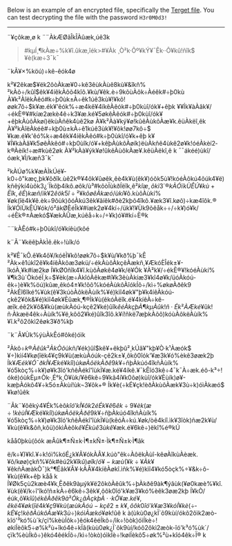 Below is an example of an encrypted file, specifically the [Terget file](Target.md). You can test decrypting the file with the password ```H3r0M0d3!```

-----

¨¥çôkæ,ø
k
¨¨ÀkÆØãÎkÎÀûæk,úê3k

>#kµÍ¸¶kÀæ÷%k¥î.ûkæ,îék>#¥Àk
¸Ò²k·Õº¥kÝ¥¯Êk··Ô¥kû!ñîk$¥è(kæ÷3¯k¯

¨kÃ¥×%köú)÷kê-êók4ø

k²¥2êkæ$¥ëk2ôòÀkæ¥0÷kê3êùkÀùê8kù¥&îkñ%
²kÀõ÷/kûî$êk¥4íêkÀôõ4kîô.¥kù/¥êk.è÷9kõùÀôk÷Àéêk#÷þ0kù
À¥k²ÀîëkÀêó#k÷þ0ùk±À÷êk1úê3kù¥!¥kõ!øøk7ô÷$k¥æ.ék¥'êók%÷æ4kê¥4íkêÀêók#÷þ0kùî/ók¥+êþk
¥¥Ík¥àÀâk¥/÷ékÈ®¥#kíæ2ækè4ê÷k3¥æ.ké¥5økêÀêók#÷þ0kùî/ók¥+êþkÀùôÀkøí)ëkùÀñêk4ùê2kø
À¥k²Àà¥ký¥ø!kûêÀùkôÀæ¥k.êüÀkëî,êk
À¥²kÀîëÀkéê#÷kþ0ù±kÀ÷ê1kúê3ùk¥!¥õk!øø7kô÷$¥kæ.é¥k'êó%k÷æ4êk¥4íêkÀêó#k÷þ0ùkî/ó¥k+êþ
k¥¥Í¥kàÀâ¥k5øêÀkêó#÷kþ0ùîk/ó¥+kêþÀùkôÀøík)ëùÀkñê4ùkê2ø¥k!óéÀkèí2­k®Àèík!÷æ#kùê2øk
À¥²kÀà¥ýk¥ø!ûkêÀùôkÀæ¥.kêüÀëkî,ê
k
¯¯ákéé)ùkî/óæk,¥Ì/kæñ3¯k¯

²kÀÚø%k¥æÀÌkÚé¥­k0÷ô"kæç,þk¥ôðîk.ùê2k®¥4ôk¥ûøêk,êè4k¥ù(êk¥)óõk5ù¥!kóéÀôkú4õúk4¥ë)kñêý­kí4ùõk3¿´Ïkõþ4íkô.øõk/ù³#kôòÏùkðÍëîk,ê²$kîæ,ôkì3´®kÀ­ÓïkÙÊÚ¥kù+Ëîk,êÉ)kæñ/ìk¥2êök5î÷%kø¥ôðkî.ùêk2±¥"kúùÀîkøÀóôk4¥õ!k÷ùÀôkëÀùík%¥ò/kéú,êk®
²¥kõøêÀkæó/ùkí%÷¥k&ô÷-k¥ô&¥kê.è÷k9õù)kôóÀÔk×Àæék$¥ô.kùôÀùkí%¥øk(îë4k¥ê.èk÷9õùk)ôóÀk­ú3êk¥ãíêk#ðè2kþõ4îkô.¥æk3¥î.køõ)÷kæ4îôk.®
Ík¥ÓïÙkÊÚ¥ók/ó²ákØÈéÎk¥#íæk2ø¥4kí÷/ük¥!¥Ùk9õêåk÷÷/÷k¥)ó¥k/÷éÈk®±Àækó$¥ækÀÛæ,kúêå÷k÷/÷¥k)ó¥#kí÷È®k

¨¨kÀÊó#k÷þ0ùkî/ó¥kíêù(kôé

k¨Ã¨¥këêþÀkÌê.êk÷!ùîk/ó

k²¥Ê¯kÔ.ê¥k4ô¥/kóêÌ¥kõ!øøk7ô÷$k¥ù/¥kð%þ¯kÊ
²Àk×ê1úkî2ê¥k4íêÀkõæ3økü/÷ékÀùôÀkçêÀækñ,¥ÆkóÈÎék±¥-îkóÀ¸¥k#íæ2kø
Í¥kØ0ñîk4¥î.kùôÀøkê4ø¥k/ë¥Ók
¥À²k¥/÷ékÈ®¥!kóéÀùkí%¥¶k3ù´ÒkóéÏ¸k÷$¥èk(æ÷ÀkîóÀêkæ#í¥k3êùÀkíæ3¥kî4ø¥k/üóÀkóú-êk÷)è¥k%öú)kûæ,êkó4±¥k!õõ%kóéÀùkôÀîókÍõ÷/kì÷%økøÀðêk9
²ÀkÉî6îké%¥ùk(ê¥3kúòÀôkëÀùík%¥é)kìî4øk¥"þ¥k4íêÀkóú-çkê2¥ôk&¥é)kìî4øk¥Èûæk,¶®Ìk¥ù(êkóÀëîk.é¥4kíêÀ÷kê-æîk.éê2k¥ô&¥kù(æùkÀóú-kçê2¥ké)ûîk$êéÀkçþÀ¶kµÀ­ûk!ñ·Ék
²ÀÆké$¥ûk!ñ·Àkæë4êk÷Àùík%¥ë,kôô2¥ké)ûîk3îô.k¥í!ñkë7æþkÀõô)kóùÀôkëÀùík%¥î.k²õ2ôkì2êøk3¥ð%kþ

¨k¨Ã¥Ùk%ýùÀkÊó#ôké)óìk

²Àkô÷$­k®Àêûk%÷þÀkèí!÷kæ#ùêk2¥î.kùôÀæk¥,îøk4
²ÀkÒô$úkñ/¥ék)ûî$kê¥+êkþû²¸kÚâ¥"kþ¥Ò·k¹Àæók$¥÷)kìí4¥kø(îëk4¥ç9k¥ù(ækùÀóúk-çê2k±¥,ôkô0îók'¥æ3k¥ó%èkê3øæk2þ
Ík¥Æ$ék¥Ó¯ðk%þàÐkâ¥4ôk¥%ûêk2þ¥+kêþû¸kâþùíkÀøõ!kèêÀîkóÀùík%¥ô2kîì)ókæ,±¥k,ôô0kîó'¥kæ3¥ók%èê3køæ2þk
Í¥Æk$é¥$kîì)ùkøÀôëkÀðê9k¥÷%õkê!ùêk$ñþÀkúó4îkñÀùík%¥ó5kòç%÷k¥)ø¥k3îó'kñêÀékî'îùkÌ¥æ.ké¥4íkê.¥¯kÊîó3kê÷4¯k¯À÷æk.éô-k³÷!óké)óùkÈµ±Òk·¸É°k¸Ò¥ùk/¥ê6kê÷9¥kã4í¥k0ôø)kùî/ók¥Èùík)ø¥-kæþÀókô4¥÷k5ó±Àkùí!ùk¬3¥ôk+®
Ík¥è(÷k­É¥çk!èðÀkùôÀæk¥3ù÷k)óìÀkæó$¥kø!ûêk

¨Ãk¨¥ôêký4¥Ék%èô$kîó'
k
Í¥ôk2é­Ék¥ê6êk÷9¥èk(æ÷!kèù%÷k¥)óùk/¥æÀkñî3ùk
Í¥Æk$é¥$kîì)ùkøÀôëkÀðê9k¥÷%õkê!ùêk$ñþÀkúó4îkñÀùík%¥ó5kòç%÷k¥)ø¥k3îó'kñêÀékî'îùkÌ¥ù(kêóÀ÷kú.¥øk/òê4kíî.ìk¥3îòk)ñæ2k¥ù/¥kù(ê¥k&ôñ,kôü)ókìÀèôk$ê¥Èkùê3ùkê$¥æk.é¥6kê÷)ëkî%é®kÚ

 kåå0þkù(ôók
æÂûk¶±Ñ±k·Ì¶±kÑ±·Ìk¶±Ñ±k·Ì¶âk

ë/k÷¥)¥kî.¥÷k!óì%k­óÉ¿k¥Ã¥ókÀÂ¥.kúò"êk÷ÀôëkÀùî-kêøÀîkùÀèæk.¥õ/køø)çkñ%¥ôk#èú2k¥­$îkû)øîk/ó¥-kæù(¥k÷%ö³kÉ
¥Àk¥¥$êkñÀæàkÒ¯­)k°¶Éâk¥Ã¥·kÀÂ¥4kíêÀøkî.ìñk%¥é)kìî4¥kó5òçk%÷¥&k÷ô-¥kù(ê¥k+êþ
kåå 
k
Í¥Øk5çù2kæè4¥k¸Êðêk9àµýk¥ë2ôkòÀêûk%÷þÀkðê9àk¶ýãùk(¥ø0kæè%¥kî.¥ùk(ê¥/k÷î'îkó!ñ±kÀ÷ê6kê÷3êk¥,ôôk0îó'k¥æ3¥kó%èêk3øæ2kþ
Í¥kÒ/éúk,ô¥$kîû)ékêÀðêk9à²Ók¿âÀçkþÀ··kÔ¥æ.ké¥,êkë4¥øk(îë4k¥ç9¥kù(æùkÀóú-kçê2±k¥,ôôk0îó'k¥æ3¥kó%èêk3øæ2kþ
Í¥kè(÷­kÉ¥ç!kèðÀùkôÀæ¥k3ù÷)kóìÀækó$¥øk!ûê
k
à(ùkù0ø¿kÏ´õ9kùí/ókõ2ôìk2æò-kîó'³kó%ù´k/çï%kèùÍôk÷)êók4êéÍkõ÷/ìk÷!òòk)óìÍkè÷!økíÍèôk5÷ø%k²ù+îkó4ê÷kÏâ­(kùù0øk¿Ï´õk9ùí/kóõ2ôkì2æòk-îó'k³ó%ùk´/çïk%èùÍkô÷)êkó4êékÍõ÷/kì÷!òkò)óìkÍè÷!køíÍèkô5÷øk%²ù+kîó4êk÷Ï®
k

